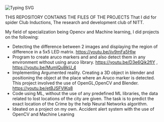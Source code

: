 <a>
    <img src="https://readme-typing-svg.demolab.com?font=Georgia&size=50&duration=2000&pause=500&multiline=true&width=1500&height=80&lines=Spider+Inductions+2019" alt="Typing SVG" />
</a>

THIS REPOSITORY CONTAINS THE FILES OF THE PROJECTS That I did for spider Club Inductions, The research and development club of NITT.

My field of specialization being Opencv and Machine learning, I did projects on the following:
- Detecting the difference between 2 images and displaying the region of difference in a 5x5 LED matrix. https://youtu.be/iiv9mFa5Hlw
- Program to create aruco markers and and also detect them in any environment without using aruco library. https://youtu.be/D3e6Qik2fIY , https://youtu.be/MumlQuBkU_4
- Implementing Argumented reality. Creating a 3D object in blender and positioning the object at the place where an Aruco marker is detected. This project involved the use of OpenGL,OpenCV and Blender.
https://youtu.be/etBJSFVlKq8
- Code using ML, without the use of any predefined ML libraries, the data related to lost locations of the city are given. The task is to predict the exact location of the Crime by the help Neural Networks algorithm. 
- Ideated on a project on my own. Accident alert system with the use of OpenCV and Machine Leaning


